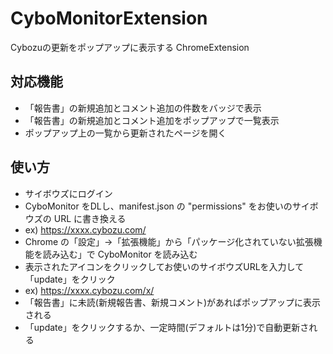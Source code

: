 # CyboMonitorExtension

Cybozuの更新をポップアップに表示する ChromeExtension

## 対応機能
* 「報告書」の新規追加とコメント追加の件数をバッジで表示
* 「報告書」の新規追加とコメント追加をポップアップで一覧表示
* ポップアップ上の一覧から更新されたページを開く

## 使い方
* サイボウズにログイン
* CyboMonitor をDLし、manifest.json の "permissions" をお使いのサイボウズの URL に書き換える
 * ex) https://xxxx.cybozu.com/
* Chrome の「設定」->「拡張機能」から「パッケージ化されていない拡張機能を読み込む」で CyboMonitor を読み込む
* 表示されたアイコンをクリックしてお使いのサイボウズURLを入力して「update」をクリック
 * ex) https://xxxx.cybozu.com/x/
* 「報告書」に未読(新規報告書、新規コメント)があればポップアップに表示される
* 「update」をクリックするか、一定時間(デフォルトは1分)で自動更新される
